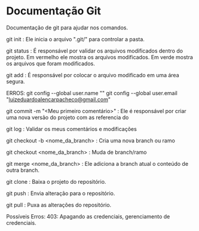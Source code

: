 # Documentação Git

Documentação de git para ajudar nos comandos.

git init : Ele inicia o arquivo ".git/" para controlar a pasta.

git status :
É responsável por validar os arquivos modificados dentro do projeto.
Em vermelho ele mostra os arquivos modificados.
Em verde mostra os arquivos que foram modificados.

git add : É responsável por colocar o arquivo modificado em uma área segura.

ERROS:
git config --global user.name "<Luiz Eduardo>"
git config --global user.email "<luizeduardoalencarpacheco@gmail.com>"

git commit -m "<Meu primeiro comentário>" : Ele é responsável por criar uma nova versão do projeto com as referencia do

git log : Validar os meus comentários e modificações

git checkout -b <nome_da_branch> : Cria uma nova branch ou ramo

git checkout <nome_da_branch> : Muda de branch/ramo

git merge <nome_da_branch> : Ele adiciona a branch atual o conteúdo de outra branch.

git clone <url>: Baixa o projeto do repositório.

git push : Envia alteração para o repositório.

git pull : Puxa as alterações do repositório.

Possíveis Erros:
403: Apagando as credenciais, gerenciamento de credenciais.
